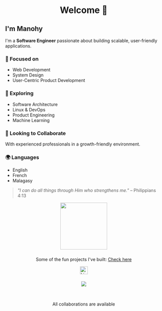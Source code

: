 <h1 align="center">Welcome 👋</h2>

## I'm Manohy

I'm a **Software Engineer** passionate about building scalable, user-friendly applications.  

### 🔧 Focused on
- Web Development  
- System Design  
- User-Centric Product Development  

### 🌱 Exploring
- Software Architecture  
- Linux & DevOps  
- Product Engineering  
- Machine Learning  

### 🤝 Looking to Collaborate
With experienced professionals in a growth-friendly environment.

### 🌍 Languages
- English  
- French  
- Malagasy  

> _"I can do all things through Him who strengthens me."_ – Philippians 4:13


<div align="center">
  <img height="150" src="https://media.giphy.com/media/M9gbBd9nbDrOTu1Mqx/giphy.gif"  />
</div>

###

<div align="center">
  <p>
    Some of the fun projects I've built:
    <a href="https://github.com/manohySr/Manohy-Fun-Project-link" target="_blank" rel="noopener noreferrer">Check here</a>
  </p>
  <a href="https://www.linkedin.com/in/manohy-saotra-rajaonah-b57ab7223" target="_blank" rel="noopener noreferrer">
    <img 
      src="https://img.shields.io/static/v1?message=LinkedIn&logo=linkedin&label=&color=0077B5&logoColor=white&labelColor=&style=for-the-badge" 
      height="25" 
      alt="LinkedIn logo" 
    />
  </a>
</div>


###


<div align="center">
  <img src="https://github-readme-stats.vercel.app/api/top-langs/?username=manohySr&layout=pie&hide=jupyter%20notebook,scss,html,vue,astro,css" />
  <br><br><br>
  <p>All collaborations are available</p>
</div>







